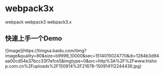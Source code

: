 # webpack3x
webpack   webpack3 webpack3.x
<h2>快速上手一个Demo</h2>
![image](https://timgsa.baidu.com/timg?image&quality=80&size=b9999_10000&sec=1514015024770&di=1284b3d94aa00cd54e37bcc33f7efce5&imgtype=0&src=http%3A%2F%2Fwww.hishop.com.cn%2Fuploads%2F150914%2F21678-150914112244436.jpg)

